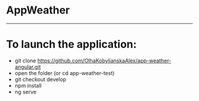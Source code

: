 # AppWeather
<hr>

# To launch the application:

- git clone https://github.com/OlhaKobylianskaAlex/app-weather-angular.git
- open the folder (or cd app-weather-test)
- git checkout develop
- npm install
- ng serve
